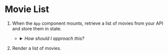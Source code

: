 # Movie List



1. When the `App` component mounts, retrieve a list of movies from your API and store them in state.
    - <details>
        <summary><em>How should I approach this?</em></summary>
        <br>
        You'll need to import and use the `useEffect` and `useState` hooks. Inside the useEffect, use the `fetch` function to interact with your API.
        <br><br>
        Remember to use console logs to provide visibility as you build.
    </details>

2. Render a list of movies.